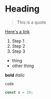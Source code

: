 # Heading

> This is a quote

[Here's a link]()

1. Step 1
2. Step 2
3. Step 3

- thing
- other thing

**bold**
_italic_

[footnote]: thing

`code`

```javascript
const x = 29;
```
